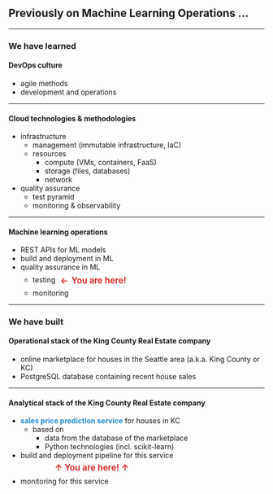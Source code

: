 ## Previously on Machine Learning Operations &hellip;

---

### We have learned

#### DevOps culture

- agile methods
- development and operations

---

#### Cloud technologies &amp; methodologies

- infrastructure
    - management (immutable infrastructure, IaC)
    - resources
        - compute (VMs, containers, FaaS)
        - storage (files, databases)
        - network
- quality assurance
    - test pyramid
    - monitoring &amp; observability

---

#### Machine learning operations

- REST APIs for ML models
- build and deployment in ML
- quality assurance in ML
    - testing
      <strong style="color:#dc322f; font-size:1.2em; line-height:2em; margin:0.3em; position:relative; top:0.11em">
      ←&nbsp;&thinsp;You are here!
      </strong>
    - monitoring

---

### We have built

#### Operational stack of the King County Real Estate company

- online marketplace for houses in the Seattle area (a.k.a. King County or KC)
- PostgreSQL database containing recent house sales

---

#### Analytical stack of the King County Real Estate company

- <strong style="color:#268bd2">sales price prediction service</strong> for houses in KC
    - based on
        - data from the database of the marketplace
        - Python technologies (incl. scikit-learn)
- build and deployment pipeline for this service<br/>
  <strong style="color:#dc322f; font-size:1.2em; line-height:2em; margin-left:4em">
  ↑&nbsp;You are here!&nbsp;↑
  </strong>
- monitoring for this service
